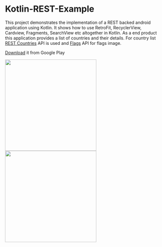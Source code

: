 # Kotlin-REST-Example

This project demonstrates the implementation of a REST backed android application using Kotlin. It shows how to use RetroFit, RecyclerView, 
Cardview, Fragments, SearchView etc altogether in Kotlin. As a end product this application provides a list of countries and their details.
For country list [REST Countries](https://github.com/fayder/restcountries) API is used and [Flags](https://github.com/emcrisostomo/flags) API
for flags image.

[Download](https://play.google.com/store/apps/details?id=com.thyme.smalam119.kountries&hl=en) it from Google Play

<img src="https://github.com/smalam119/Kotlin-REST-Example/blob/master/Screenshot_2018-02-05-01-46-27.png" align="left" width="300"/>
<img src="https://github.com/smalam119/Kotlin-REST-Example/blob/master/Screenshot_2018-02-01-23-18-02.png" align="left" width="300"/>
